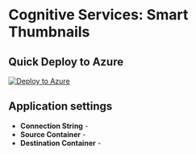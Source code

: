 # Cognitive Services: Smart Thumbnails

## Quick Deploy to Azure

[![Deploy to Azure](http://azuredeploy.net/deploybutton.svg)](https://azuredeploy.net/)

## Application settings

- **Connection String** - 
- **Source Container** - 
- **Destination Container** - 